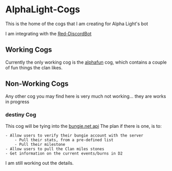 # AlphaLight-Cogs
This is the home of the cogs that I am creating for Alpha Light's bot

I am integrating with the [Red-DiscordBot](https://github.com/Cog-Creators/Red-DiscordBot)

## Working Cogs
Currently the only working cog is the [alphafun](https://github.com/tjphillipsii/AlphaLight-Cogs/tree/master/alphafun) cog, which contains a couple of fun things the clan likes.

## Non-Working Cogs
Any other cog you may find here is very much not working... they are works in progress

### destiny Cog
This cog will be tying into the [bungie.net api](https://github.com/Bungie-net/api)
The plan if there is one, is to:

	- Allow users to verify their bungie account with the server
		- Pull their stats, from a pre-defined list
		- Pull their milestone
	- Allow users to pull the Clan miles stones
	- Get information on the current events/burns in D2

I am still working out the details.
